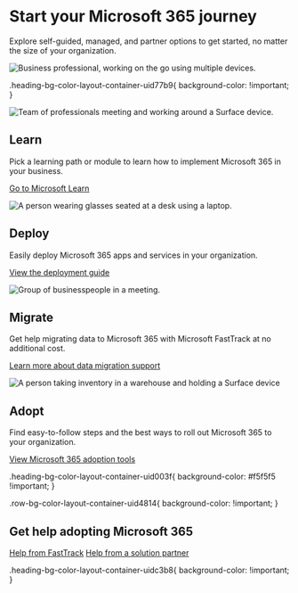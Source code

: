 # Start your Microsoft 365 journey

Explore self-guided, managed, and partner options to get started, no matter the size of your organization.

 ![Business professional, working on the go using multiple devices.](https://cdn-dynmedia-1.microsoft.com/is/image/microsoftcorp/image_RE4pk9O?resMode=sharp2&op_usm=1.5,0.65,15,0&wid=1920&hei=700&qlt=100&fmt=png-alpha&fit=constrain)

.heading-bg-color-layout-container-uid77b9{ background-color: !important; }

![Team of professionals meeting and working around a Surface device.](https://cdn-dynmedia-1.microsoft.com/is/image/microsoftcorp/image_RE4prZT?resMode=sharp2&op_usm=1.5,0.65,15,0&wid=786&hei=443&qlt=85&fit=constrain)

## Learn

Pick a learning path or module to learn how to implement Microsoft 365 in your business.

[Go to Microsoft Learn](https://go.microsoft.com/fwlink/p/?linkid=2230232&clcid=0x409&culture=en-us&country=us)

![A person wearing glasses seated at a desk using a laptop.](https://cdn-dynmedia-1.microsoft.com/is/image/microsoftcorp/Image_Deploy_385x201_0_RE4qZgN?resMode=sharp2&op_usm=1.5,0.65,15,0&wid=786&hei=443&qlt=85&fit=constrain)

## Deploy

Easily deploy Microsoft 365 apps and services in your organization.

[View the deployment guide](https://go.microsoft.com/fwlink/p/?linkid=2128652&clcid=0x409&culture=en-us&country=us)

![Group of businesspeople in a meeting.](https://cdn-dynmedia-1.microsoft.com/is/image/microsoftcorp/Image_Migrate_385x201_RE4pzJE?resMode=sharp2&op_usm=1.5,0.65,15,0&wid=786&hei=443&qlt=85&fit=constrain)

## Migrate

Get help migrating data to Microsoft 365 with Microsoft FastTrack at no additional cost.

[Learn more about data migration support](https://go.microsoft.com/fwlink/p/?linkid=2149266&clcid=0x409&culture=en-us&country=us)

![A person taking inventory in a warehouse and holding a Surface device](https://cdn-dynmedia-1.microsoft.com/is/image/microsoftcorp/image_RE4prZQ?resMode=sharp2&op_usm=1.5,0.65,15,0&wid=786&hei=443&qlt=85&fit=constrain)

## Adopt

Find easy-to-follow steps and the best ways to roll out Microsoft 365 to your organization.

[View Microsoft 365 adoption tools](https://go.microsoft.com/fwlink/p/?linkid=2230323&clcid=0x409&culture=en-us&country=us)

.heading-bg-color-layout-container-uid003f{ background-color: #f5f5f5 !important; }

.row-bg-color-layout-container-uid4814{ background-color: !important; }

## Get help adopting Microsoft 365

[Help from FastTrack](https://www.microsoft.com/en-us/fasttrack?rtc=1%20) [Help from a solution partner](https://go.microsoft.com/fwlink/p/?linkid=2230324&clcid=0x409&culture=en-us&country=us)

.heading-bg-color-layout-container-uidc3b8{ background-color: !important; }